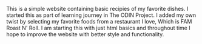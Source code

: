 This is a simple website containing basic recipies of my favorite dishes. I started this as part of learning journey in The ODIN Project.
I added my own twist by selecting my favorite foods from a restaurant I love, Which is FAM Roast N' Roll.
I am starting this with just html basics and throughout time I hope to improve the website with better style and functionality.